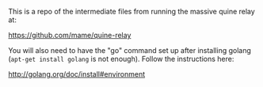 This is a repo of the intermediate files from running the massive quine relay at:

https://github.com/mame/quine-relay

You will also need to have the "go" command set up after installing golang (`apt-get install golang` is not enough).  Follow the instructions here:

http://golang.org/doc/install#environment
